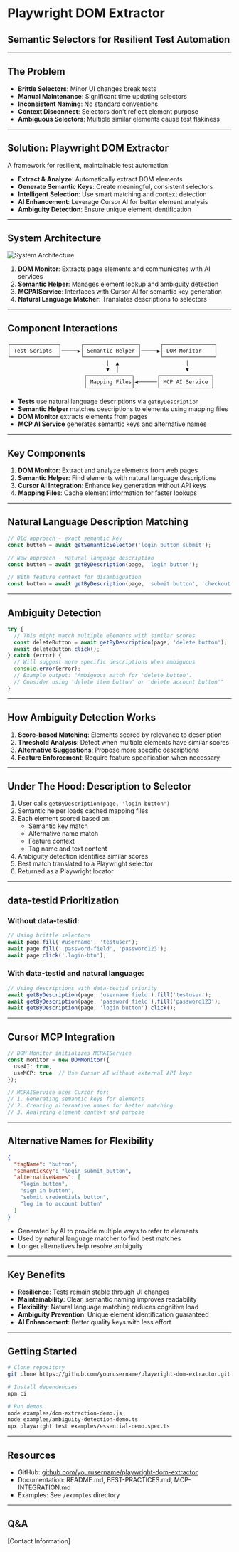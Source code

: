# Playwright DOM Extractor
## Semantic Selectors for Resilient Test Automation

---

## The Problem

- **Brittle Selectors**: Minor UI changes break tests
- **Manual Maintenance**: Significant time updating selectors
- **Inconsistent Naming**: No standard conventions
- **Context Disconnect**: Selectors don't reflect element purpose
- **Ambiguous Selectors**: Multiple similar elements cause test flakiness

---

## Solution: Playwright DOM Extractor

A framework for resilient, maintainable test automation:

- **Extract & Analyze**: Automatically extract DOM elements
- **Generate Semantic Keys**: Create meaningful, consistent selectors
- **Intelligent Selection**: Use smart matching and context detection
- **AI Enhancement**: Leverage Cursor AI for better element analysis
- **Ambiguity Detection**: Ensure unique element identification

---

## System Architecture

![System Architecture](./reveal/architecture-diagram.png)

1. **DOM Monitor**: Extracts page elements and communicates with AI services
2. **Semantic Helper**: Manages element lookup and ambiguity detection
3. **MCPAIService**: Interfaces with Cursor AI for semantic key generation
4. **Natural Language Matcher**: Translates descriptions to selectors

---

## Component Interactions

```
┌───────────────┐      ┌─────────────────┐      ┌────────────────┐
│ Test Scripts  │─────▶│ Semantic Helper │─────▶│ DOM Monitor    │
└───────────────┘      └─────────────────┘      └────────────────┘
                               │  ▲                     │
                               ▼  │                     ▼
                        ┌──────────────┐       ┌────────────────┐
                        │ Mapping Files│◀──────│ MCP AI Service │
                        └──────────────┘       └────────────────┘
```

- **Tests** use natural language descriptions via `getByDescription`
- **Semantic Helper** matches descriptions to elements using mapping files
- **DOM Monitor** extracts elements from pages
- **MCP AI Service** generates semantic keys and alternative names

---

## Key Components

1. **DOM Monitor**: Extract and analyze elements from web pages
2. **Semantic Helper**: Find elements with natural language descriptions
3. **Cursor AI Integration**: Enhance key generation without API keys 
4. **Mapping Files**: Cache element information for faster lookups

---

## Natural Language Description Matching

```typescript
// Old approach - exact semantic key
const button = await getSemanticSelector('login_button_submit');

// New approach - natural language description
const button = await getByDescription(page, 'login button');

// With feature context for disambiguation
const button = await getByDescription(page, 'submit button', 'checkout');
```

---

## Ambiguity Detection

```typescript
try {
  // This might match multiple elements with similar scores
  const deleteButton = await getByDescription(page, 'delete button');
  await deleteButton.click();
} catch (error) {
  // Will suggest more specific descriptions when ambiguous
  console.error(error);
  // Example output: "Ambiguous match for 'delete button'. 
  // Consider using 'delete item button' or 'delete account button'"
}
```

---

## How Ambiguity Detection Works

1. **Score-based Matching**: Elements scored by relevance to description
2. **Threshold Analysis**: Detect when multiple elements have similar scores
3. **Alternative Suggestions**: Propose more specific descriptions
4. **Feature Enforcement**: Require feature specification when necessary

---

## Under The Hood: Description to Selector

1. User calls `getByDescription(page, 'login button')`
2. Semantic helper loads cached mapping files
3. Each element scored based on:
   - Semantic key match
   - Alternative name match
   - Feature context
   - Tag name and text content
4. Ambiguity detection identifies similar scores
5. Best match translated to a Playwright selector
6. Returned as a Playwright locator

---

## data-testid Prioritization

### Without data-testid:
```typescript
// Using brittle selectors
await page.fill('#username', 'testuser');
await page.fill('.password-field', 'password123');
await page.click('.login-btn');
```

### With data-testid and natural language:
```typescript
// Using descriptions with data-testid priority
await getByDescription(page, 'username field').fill('testuser');
await getByDescription(page, 'password field').fill('password123');
await getByDescription(page, 'login button').click();
```

---

## Cursor MCP Integration

```typescript
// DOM Monitor initializes MCPAIService
const monitor = new DOMMonitor({
  useAI: true,
  useMCP: true  // Use Cursor AI without external API keys
});

// MCPAIService uses Cursor for:
// 1. Generating semantic keys for elements
// 2. Creating alternative names for better matching
// 3. Analyzing element context and purpose
```

---

## Alternative Names for Flexibility

```json
{
  "tagName": "button",
  "semanticKey": "login_submit_button",
  "alternativeNames": [
    "login button", 
    "sign in button",
    "submit credentials button",
    "log in to account button"
  ]
}
```

- Generated by AI to provide multiple ways to refer to elements
- Used by natural language matcher to find best matches
- Longer alternatives help resolve ambiguity

---

## Key Benefits

- **Resilience**: Tests remain stable through UI changes
- **Maintainability**: Clear, semantic naming improves readability
- **Flexibility**: Natural language matching reduces cognitive load
- **Ambiguity Prevention**: Unique element identification guaranteed
- **AI Enhancement**: Better quality keys with less effort

---

## Getting Started

```bash
# Clone repository
git clone https://github.com/yourusername/playwright-dom-extractor.git

# Install dependencies
npm ci

# Run demos
node examples/dom-extraction-demo.js
node examples/ambiguity-detection-demo.ts
npx playwright test examples/essential-demo.spec.ts
```

---

## Resources

- GitHub: [github.com/yourusername/playwright-dom-extractor](https://github.com/yourusername/playwright-dom-extractor)
- Documentation: README.md, BEST-PRACTICES.md, MCP-INTEGRATION.md
- Examples: See `/examples` directory

---

## Q&A

[Contact Information] 